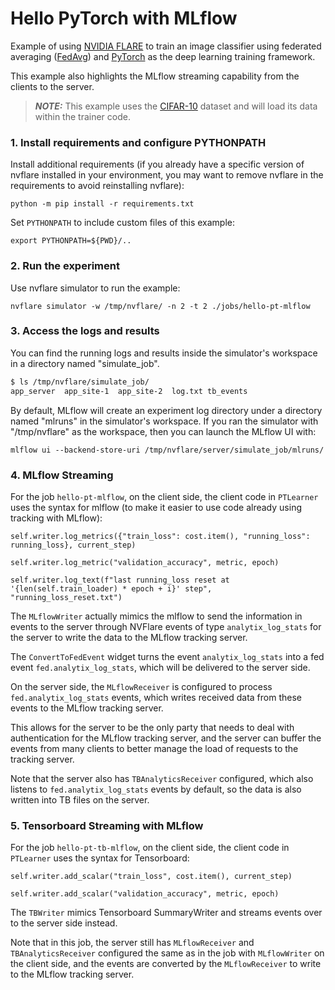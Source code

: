 # Hello PyTorch with MLflow

Example of using [NVIDIA FLARE](https://nvflare.readthedocs.io/en/main/index.html) to train an image classifier
using federated averaging ([FedAvg](https://arxiv.org/abs/1602.05629)) and [PyTorch](https://pytorch.org/)
as the deep learning training framework.

This example also highlights the MLflow streaming capability from the clients to the server.

> **_NOTE:_** This example uses the [CIFAR-10](https://www.cs.toronto.edu/~kriz/cifar.html) dataset and will load its data within the trainer code.

### 1. Install requirements and configure PYTHONPATH

Install additional requirements (if you already have a specific version of nvflare installed in your environment, you may want to remove nvflare in the requirements to avoid reinstalling nvflare):

```
python -m pip install -r requirements.txt
```

Set `PYTHONPATH` to include custom files of this example:
```
export PYTHONPATH=${PWD}/..
```

### 2. Run the experiment

Use nvflare simulator to run the example:

```
nvflare simulator -w /tmp/nvflare/ -n 2 -t 2 ./jobs/hello-pt-mlflow
```

### 3. Access the logs and results

You can find the running logs and results inside the simulator's workspace in a directory named "simulate_job".

```bash
$ ls /tmp/nvflare/simulate_job/
app_server  app_site-1  app_site-2  log.txt tb_events

```

By default, MLflow will create an experiment log directory under a directory named "mlruns" in the simulator's workspace. If you ran the simulator with "/tmp/nvflare" as the workspace, then you can launch the MLflow UI with:

```
mlflow ui --backend-store-uri /tmp/nvflare/server/simulate_job/mlruns/
```

### 4. MLflow Streaming

For the job `hello-pt-mlflow`, on the client side, the client code in `PTLearner` uses the syntax for mlflow (to make it easier to use code already using tracking with MLflow):

```
self.writer.log_metrics({"train_loss": cost.item(), "running_loss": running_loss}, current_step)

self.writer.log_metric("validation_accuracy", metric, epoch)

self.writer.log_text(f"last running_loss reset at '{len(self.train_loader) * epoch + i}' step", "running_loss_reset.txt")
```

The `MLflowWriter` actually mimics the mlflow to send the information in events to the server through NVFlare events
of type `analytix_log_stats` for the server to write the data to the MLflow tracking server.

The `ConvertToFedEvent` widget turns the event `analytix_log_stats` into a fed event `fed.analytix_log_stats`,
which will be delivered to the server side.

On the server side, the `MLflowReceiver` is configured to process `fed.analytix_log_stats` events,
which writes received data from these events to the MLflow tracking server.

This allows for the server to be the only party that needs to deal with authentication for the MLflow tracking server, and the server
can buffer the events from many clients to better manage the load of requests to the tracking server.

Note that the server also has `TBAnalyticsReceiver` configured, which also listens to `fed.analytix_log_stats` events by default,
so the data is also written into TB files on the server.

### 5. Tensorboard Streaming with MLflow

For the job `hello-pt-tb-mlflow`, on the client side, the client code in `PTLearner` uses the syntax for Tensorboard:

```
self.writer.add_scalar("train_loss", cost.item(), current_step)

self.writer.add_scalar("validation_accuracy", metric, epoch)
```

The `TBWriter` mimics Tensorboard SummaryWriter and streams events over to the server side instead.

Note that in this job, the server still has `MLflowReceiver` and `TBAnalyticsReceiver` configured the same as in the job with `MLflowWriter`
on the client side, and the events are converted by the `MLflowReceiver` to write to the MLflow tracking server.

